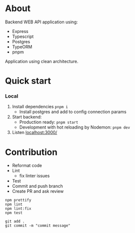 # About

Backend WEB API application using:
- Express
- Typescript
- Postgres
- TypeORM
- pnpm

Application using clean architecture.

# Quick start
### Local
1. Install dependencies
  ```pnpm i```
   - Install postgres and add to config connection params
2. Start backend:
   - Production ready: 
      ```pnpm start```
   - Development with hot reloading by Nodemon:
      ```pnpm dev```
3. Listen [localhost:3000/](http://localhost:3000/)


# Contribution

- Reformat code
- Lint
    - fix linter issues
- Test
- Commit and push branch
- Create PR and ask review

```
npm prettify
npm lint
npm lint:fix
npm test
```

```
git add .
git commit -m "commit message"
```
